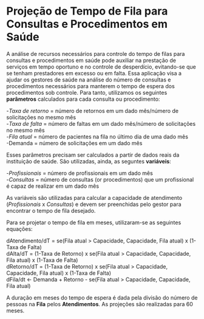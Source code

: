 # Projeção de Tempo de Fila para Consultas e Procedimentos em Saúde

A análise de recursos necessários para controle do tempo de filas para consultas e procedimentos em saúde pode auxiliar na prestação de serviços em tempo oportuno e no controle de desperdício, evitando-se que se tenham prestadores em excesso ou em falta. Essa aplicação visa a ajudar os gestores de saúde na análise do número de consultas e procedimentos necessários para manterem o tempo de espera dos procedimentos sob controle. Para tanto, utilizamos os seguintes **parâmetros** calculados para cada consulta ou procedimento:

-_Taxa de retorno_  = número de retornos em um dado mês/número de solicitações no mesmo mês<br />
-_Taxa de falta_  = número de faltas em um dado mês/número de solicitações no mesmo mês<br />
-_Fila atual_ = número de pacientes na fila no último dia de uma dado mês<br />
-Demanda = número de solicitações em um dado mês<br />

Esses parâmetros precisam ser calculados a partir de dados reais da instituição de saúde. São utilizadas, ainda, as seguntes **variáveis**: 

-_Profissionais_ = número de profissionais em um dado mês <br />
-_Consultas_ = número de consultas (or procedimentos) que um profissional é capaz de realizar em um dado mês <br />

As variáveis são utilizadas para calcular a capacidade de atendimento (_Profissionais_ x _Consultas_) e devem ser preenchidas pelo gestor para encontrar o tempo de fila desejado.

Para se projetar o tempo de fila em meses, utilizaram-se as seguintes equações:

dAtendimento/dT = se(Fila atual > Capacidade, Capacidade, Fila atual) x (1-Taxa de Falta) <br /> 
dAlta/dT = (1-Taxa de Retorno) x se(Fila atual > Capacidade, Capacidade, Fila atual) x (1-Taxa de Falta) <br /> 
dRetorno/dT = (1-Taxa de Retorno) x se(Fila atual > Capacidade, Capacidade, Fila atual) x (1-Taxa de Falta) <br /> 
dFila/dt <- Demanda + Retorno - se(Fila atual > Capacidade, Capacidade, Fila atual) <br />

A duração em meses do tempo de espera é dada pela divisão do número de pessoas na **Fila** pelos **Atendimentos**. As projeções são realizadas para 60 meses.


